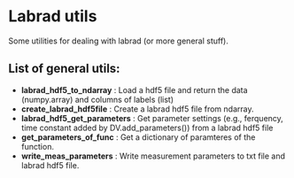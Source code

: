 # Labrad utils
Some utilities for dealing with labrad (or more general stuff).

## List of general utils:
- **labrad_hdf5_to_ndarray** : Load a hdf5 file and return the data (numpy.array) and columns of labels (list)
- **create_labrad_hdf5file** : Create a labrad hdf5 file from ndarray.
- **labrad_hdf5_get_parameters** : Get parameter settings (e.g., ferquency, time constant added by DV.add_parameters()) from a labrad hdf5 file
- **get_parameters_of_func** : Get a dictionary of paramteres of the function.
- **write_meas_parameters** : Write measurement parameters to txt file and labrad hdf5 file.



